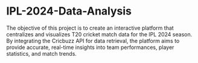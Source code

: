 # IPL-2024-Data-Analysis
The objective of this project is to create an interactive platform that centralizes and visualizes T20 cricket match data for the IPL 2024 season. By integrating the Cricbuzz API for data retrieval, the platform aims to provide accurate, real-time insights into team performances, player statistics, and match trends. 
